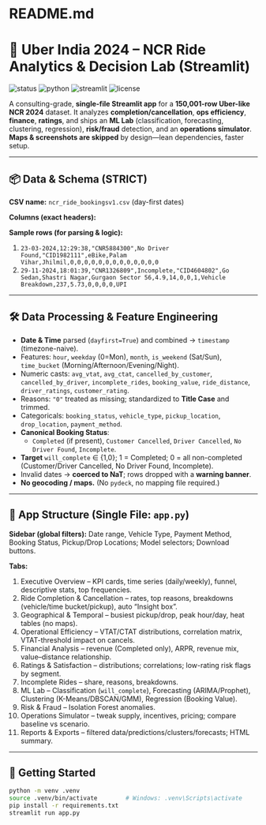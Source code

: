 # README.md

# 🚖 Uber India 2024 – NCR Ride Analytics & Decision Lab (Streamlit)

![status](https://img.shields.io/badge/status-production--ready-green)
![python](https://img.shields.io/badge/python-3.10%2B-blue)
![streamlit](https://img.shields.io/badge/streamlit-1.49%2B-ff4b4b)
![license](https://img.shields.io/badge/license-MIT-lightgrey)

A consulting-grade, **single-file Streamlit app** for a **150,001-row Uber-like NCR 2024** dataset. It analyzes **completion/cancellation**, **ops efficiency**, **finance**, **ratings**, and ships an **ML Lab** (classification, forecasting, clustering, regression), **risk/fraud** detection, and an **operations simulator**.  
**Maps & screenshots are skipped** by design—lean dependencies, faster setup.

---

## 📦 Data & Schema (STRICT)

**CSV name:** `ncr_ride_bookingsv1.csv` (day-first dates)

**Columns (exact headers):**


**Sample rows (for parsing & logic):**

1. `23-03-2024,12:29:38,"CNR5884300",No Driver Found,"CID1982111",eBike,Palam Vihar,Jhilmil,0,0,0,0,0,0,0,0,0,0,0,0,0`  
2. `29-11-2024,18:01:39,"CNR1326809",Incomplete,"CID4604802",Go Sedan,Shastri Nagar,Gurgaon Sector 56,4.9,14,0,0,1,Vehicle Breakdown,237,5.73,0,0,0,0,UPI`

---

## 🛠️ Data Processing & Feature Engineering

- **Date & Time** parsed (`dayfirst=True`) and combined → `timestamp` (timezone-naive).
- Features: `hour`, `weekday` (0=Mon), `month`, `is_weekend` (Sat/Sun), `time_bucket` (Morning/Afternoon/Evening/Night).
- Numeric casts: `avg_vtat`, `avg_ctat`, `cancelled_by_customer`, `cancelled_by_driver`, `incomplete_rides`, `booking_value`, `ride_distance`, `driver_ratings`, `customer_rating`.
- Reasons: `"0"` treated as missing; standardized to **Title Case** and trimmed.
- Categoricals: `booking_status`, `vehicle_type`, `pickup_location`, `drop_location`, `payment_method`.
- **Canonical Booking Status**:
  - `Completed` (if present), `Customer Cancelled`, `Driver Cancelled`, `No Driver Found`, `Incomplete`.
- **Target** `will_complete` ∈ {1,0}; 1 = Completed; 0 = all non-completed (Customer/Driver Cancelled, No Driver Found, Incomplete).
- Invalid dates → **coerced to NaT**; rows dropped with a **warning banner**.
- **No geocoding / maps.** (No `pydeck`, no mapping file required.)

---

## 🧩 App Structure (Single File: `app.py`)

**Sidebar (global filters):** Date range, Vehicle Type, Payment Method, Booking Status, Pickup/Drop Locations; Model selectors; Download buttons.

**Tabs:**
1. Executive Overview – KPI cards, time series (daily/weekly), funnel, descriptive stats, top frequencies.
2. Ride Completion & Cancellation – rates, top reasons, breakdowns (vehicle/time bucket/pickup), auto “Insight box”.
3. Geographical & Temporal – busiest pickup/drop, peak hour/day, heat tables (no maps).
4. Operational Efficiency – VTAT/CTAT distributions, correlation matrix, VTAT-threshold impact on cancels.
5. Financial Analysis – revenue (Completed only), ARPR, revenue mix, value–distance relationship.
6. Ratings & Satisfaction – distributions; correlations; low-rating risk flags by segment.
7. Incomplete Rides – share, reasons, breakdowns.
8. ML Lab – Classification (`will_complete`), Forecasting (ARIMA/Prophet), Clustering (K-Means/DBSCAN/GMM), Regression (Booking Value).
9. Risk & Fraud – Isolation Forest anomalies.
10. Operations Simulator – tweak supply, incentives, pricing; compare baseline vs scenario.
11. Reports & Exports – filtered data/predictions/clusters/forecasts; HTML summary.

---

## 🚀 Getting Started

```bash
python -m venv .venv
source .venv/bin/activate        # Windows: .venv\Scripts\activate
pip install -r requirements.txt
streamlit run app.py

